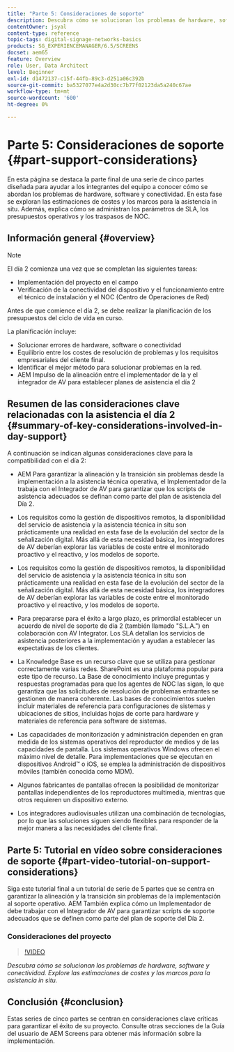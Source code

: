 ```yaml
---
title: "Parte 5: Consideraciones de soporte"
description: Descubra cómo se solucionan los problemas de hardware, software y conectividad. Explore las estimaciones de costes y los marcos para la asistencia in situ. Además, descubra cómo se administran los parámetros de SLA, los presupuestos operativos y los traspasos de NOC.
contentOwner: jsyal
content-type: reference
topic-tags: digital-signage-networks-basics
products: SG_EXPERIENCEMANAGER/6.5/SCREENS
docset: aem65
feature: Overview
role: User, Data Architect
level: Beginner
exl-id: d1472137-c15f-44fb-89c3-d251a06c392b
source-git-commit: ba5327077e4a2d30cc7b77f02123da5a240c67ae
workflow-type: tm+mt
source-wordcount: '600'
ht-degree: 0%

---
```


# Parte 5: Consideraciones de soporte {#part-support-considerations}

En esta página se destaca la parte final de una serie de cinco partes diseñada para ayudar a los integrantes del equipo a conocer cómo se abordan los problemas de hardware, software y conectividad. En esta fase se exploran las estimaciones de costes y los marcos para la asistencia in situ. Además, explica cómo se administran los parámetros de SLA, los presupuestos operativos y los traspasos de NOC.

## Información general {#overview}

>[!NOTE]
>
>El día 2 comienza una vez que se completan las siguientes tareas:
>
>* Implementación del proyecto en el campo
>* Verificación de la conectividad del dispositivo y el funcionamiento entre el técnico de instalación y el NOC (Centro de Operaciones de Red)
>
>Antes de que comience el día 2, se debe realizar la planificación de los presupuestos del ciclo de vida en curso.

La planificación incluye:

* Solucionar errores de hardware, software o conectividad
* Equilibrio entre los costes de resolución de problemas y los requisitos empresariales del cliente final.
* Identificar el mejor método para solucionar problemas en la red.
* AEM Impulso de la alineación entre el implementador de la y el integrador de AV para establecer planes de asistencia el día 2

## Resumen de las consideraciones clave relacionadas con la asistencia el día 2 {#summary-of-key-considerations-involved-in-day-support}

A continuación se indican algunas consideraciones clave para la compatibilidad con el día 2:

* AEM Para garantizar la alineación y la transición sin problemas desde la implementación a la asistencia técnica operativa, el Implementador de la trabaja con el Integrador de AV para garantizar que los scripts de asistencia adecuados se definan como parte del plan de asistencia del Día 2.
* Los requisitos como la gestión de dispositivos remotos, la disponibilidad del servicio de asistencia y la asistencia técnica in situ son prácticamente una realidad en esta fase de la evolución del sector de la señalización digital. Más allá de esta necesidad básica, los integradores de AV deberían explorar las variables de coste entre el monitorado proactivo y el reactivo, y los modelos de soporte.

* Los requisitos como la gestión de dispositivos remotos, la disponibilidad del servicio de asistencia y la asistencia técnica in situ son prácticamente una realidad en esta fase de la evolución del sector de la señalización digital. Más allá de esta necesidad básica, los integradores de AV deberían explorar las variables de coste entre el monitorado proactivo y el reactivo, y los modelos de soporte.
* Para prepararse para el éxito a largo plazo, es primordial establecer un acuerdo de nivel de soporte de día 2 (también llamado &quot;S.L.A.&quot;) en colaboración con AV Integrator. Los SLA detallan los servicios de asistencia posteriores a la implementación y ayudan a establecer las expectativas de los clientes.
* La Knowledge Base es un recurso clave que se utiliza para gestionar correctamente varias redes. SharePoint es una plataforma popular para este tipo de recurso. La Base de conocimiento incluye preguntas y respuestas programadas para que los agentes de NOC las sigan, lo que garantiza que las solicitudes de resolución de problemas entrantes se gestionen de manera coherente. Las bases de conocimientos suelen incluir materiales de referencia para configuraciones de sistemas y ubicaciones de sitios, incluidas hojas de corte para hardware y materiales de referencia para software de sistemas.
* Las capacidades de monitorización y administración dependen en gran medida de los sistemas operativos del reproductor de medios y de las capacidades de pantalla. Los sistemas operativos Windows ofrecen el máximo nivel de detalle. Para implementaciones que se ejecutan en dispositivos Android™ o iOS, se emplea la administración de dispositivos móviles (también conocida como MDM).
* Algunos fabricantes de pantallas ofrecen la posibilidad de monitorizar pantallas independientes de los reproductores multimedia, mientras que otros requieren un dispositivo externo.
* Los integradores audiovisuales utilizan una combinación de tecnologías, por lo que las soluciones siguen siendo flexibles para responder de la mejor manera a las necesidades del cliente final.

## Parte 5: Tutorial en vídeo sobre consideraciones de soporte {#part-video-tutorial-on-support-considerations}

Siga este tutorial final a un tutorial de serie de 5 partes que se centra en garantizar la alineación y la transición sin problemas de la implementación al soporte operativo. AEM También explica cómo un Implementador de debe trabajar con el Integrador de AV para garantizar scripts de soporte adecuados que se definen como parte del plan de soporte del Día 2.

### Consideraciones del proyecto

>[!VIDEO](https://video.tv.adobe.com/v/28383)

*Descubra cómo se solucionan los problemas de hardware, software y conectividad. Explore las estimaciones de costes y los marcos para la asistencia in situ.*

## Conclusión {#conclusion}

Estas series de cinco partes se centran en consideraciones clave críticas para garantizar el éxito de su proyecto. Consulte otras secciones de la Guía del usuario de AEM Screens para obtener más información sobre la implementación.

